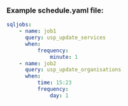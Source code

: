 
### Example schedule.yaml file:

```yaml
sqljobs:
    - name: job1
      query: usp_update_services
      when:
          frequency:
              minute: 1
    - name: job2
      query: usp_update_organisations
      when:
          time: 15:23
          frequency:
              day: 1
```
